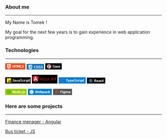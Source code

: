 ### About me
---
My Name is Tomek !

My goal for the next few years is to gain experience in web application programming.

### Technologies
---
![Screenshot](screenshots/html.png)
![Screenshot](screenshots/css.png)
![Screenshot](screenshots/sass.png)  

![Screenshot](screenshots/js.png)
![Screenshot](screenshots/angular.png)
![Screenshot](screenshots/typescript.png)
![Screenshot](screenshots/react.png)  

![Screenshot](screenshots/node.png)
![Screenshot](screenshots/webpack.png)
![Screenshot](screenshots/figma.png)


### Here are some projects
---
[Finance menager - Angular](https://tomaszposluszny.github.io/bus-ticket-Angular/)

[Bus ticket - JS](https://tomaszposluszny.github.io/finance-manager-JS/)


